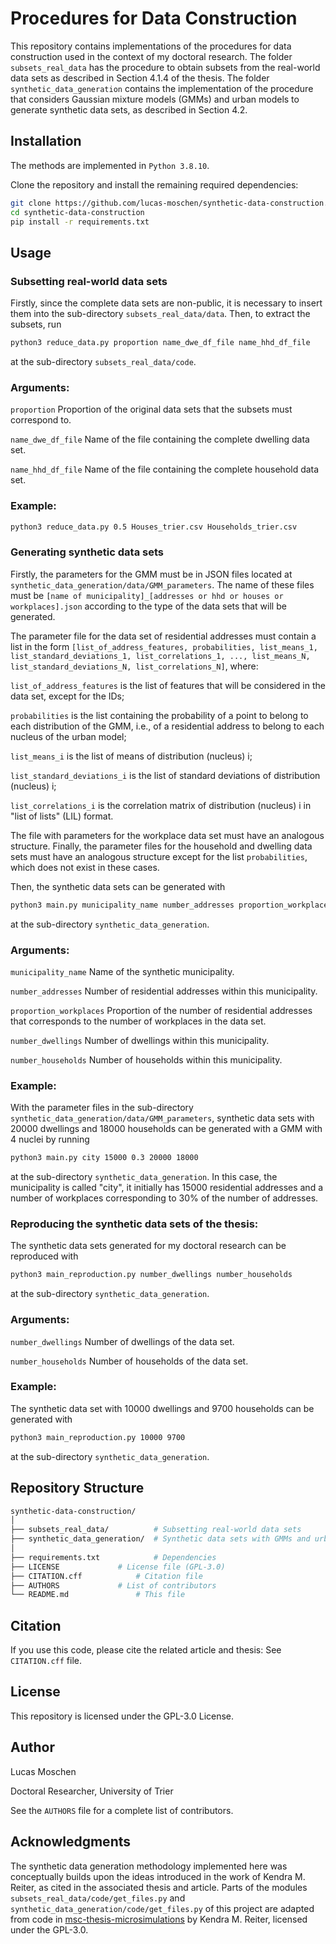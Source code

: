 # Procedures for Data Construction

This repository contains implementations of the procedures for data construction used in the context of my doctoral research.
The folder `subsets_real_data` has the procedure to obtain subsets from the real-world data sets as described in Section 4.1.4
of the thesis.
The folder `synthetic_data_generation` contains the implementation of the procedure that considers Gaussian mixture models (GMMs) 
and urban models to generate synthetic data sets, as described in Section 4.2.

## Installation

The methods are implemented in `Python 3.8.10`.

Clone the repository and install the remaining required dependencies:

```bash
git clone https://github.com/lucas-moschen/synthetic-data-construction.git
cd synthetic-data-construction
pip install -r requirements.txt
```

## Usage

### Subsetting real-world data sets

Firstly, since the complete data sets are non-public, it is necessary to insert them into the sub-directory
`subsets_real_data/data`.
Then, to extract the subsets, run

```bash
python3 reduce_data.py proportion name_dwe_df_file name_hhd_df_file
```

at the sub-directory `subsets_real_data/code`.

### Arguments:

`proportion` Proportion of the original data sets that the subsets must correspond to.

`name_dwe_df_file` Name of the file containing the complete dwelling data set.

`name_hhd_df_file` Name of the file containing the complete household data set. 

### Example:

```bash
python3 reduce_data.py 0.5 Houses_trier.csv Households_trier.csv
```

### Generating synthetic data sets

Firstly, the parameters for the GMM must be in JSON files located at `synthetic_data_generation/data/GMM_parameters`.
The name of these files must be `[name of municipality]_[addresses or hhd or houses or workplaces].json` according to
the type of the data sets that will be generated.

The parameter file for the data set of residential addresses must contain a list in the form 
`[list_of_address_features, probabilities, list_means_1, list_standard_deviations_1, list_correlations_1, ..., list_means_N, list_standard_deviations_N, list_correlations_N]`, where:

`list_of_address_features` is the list of features that will be considered in the data set, except for the IDs;

`probabilities` is the list containing the probability of a point to belong to each distribution of the GMM, i.e., 
of a residential address to belong to each nucleus of the urban model;

`list_means_i` is the list of means of distribution (nucleus) i;

`list_standard_deviations_i` is the list of standard deviations of distribution (nucleus) i;

`list_correlations_i` is the correlation matrix of distribution (nucleus) i in "list of lists" (LIL) format.

The file with parameters for the workplace data set must have an analogous structure.
Finally, the parameter files for the household and dwelling data sets must have an analogous structure except 
for the list `probabilities`, which does not exist in these cases.

Then, the synthetic data sets can be generated with

```bash
python3 main.py municipality_name number_addresses proportion_workplaces number_dwellings number_households
```

at the sub-directory `synthetic_data_generation`.

### Arguments:

`municipality_name` Name of the synthetic municipality.

`number_addresses` Number of residential addresses within this municipality.

`proportion_workplaces` Proportion of the number of residential addresses that corresponds to the number of workplaces in the data set.

`number_dwellings` Number of dwellings within this municipality.

`number_households` Number of households within this municipality.

### Example:

With the parameter files in the sub-directory `synthetic_data_generation/data/GMM_parameters`, synthetic data sets with 20000 dwellings
and 18000 households can be generated with a GMM with 4 nuclei by running
 
```bash
python3 main.py city 15000 0.3 20000 18000
```

at the sub-directory `synthetic_data_generation`.
In this case, the municipality is called "city", it initially has 15000 residential addresses and a number of workplaces corresponding to 
30% of the number of addresses.

### Reproducing the synthetic data sets of the thesis:

The synthetic data sets generated for my doctoral research can be reproduced with

```bash
python3 main_reproduction.py number_dwellings number_households
```

at the sub-directory `synthetic_data_generation`.

### Arguments:

`number_dwellings` Number of dwellings of the data set.

`number_households` Number of households of the data set.

### Example:

The synthetic data set with 10000 dwellings and 9700 households can be generated with
 
```bash
python3 main_reproduction.py 10000 9700
```

at the sub-directory `synthetic_data_generation`.


## Repository Structure
```bash
synthetic-data-construction/
│
├── subsets_real_data/			# Subsetting real-world data sets
├── synthetic_data_generation/	# Synthetic data sets with GMMs and urban models
│
├── requirements.txt			# Dependencies
├── LICENSE				# License file (GPL-3.0)
├── CITATION.cff			# Citation file
├── AUTHORS				# List of contributors
└── README.md				# This file
```


## Citation
If you use this code, please cite the related article and thesis:
See `CITATION.cff` file.


## License
This repository is licensed under the GPL-3.0 License.


## Author
Lucas Moschen

Doctoral Researcher, University of Trier

See the `AUTHORS` file for a complete list of contributors.


## Acknowledgments

The synthetic data generation methodology implemented here was conceptually builds upon the ideas introduced in the work of Kendra M. Reiter, as cited in the associated thesis and article.
Parts of the modules `subsets_real_data/code/get_files.py` and `synthetic_data_generation/code/get_files.py` of this project are adapted from code in [msc-thesis-microsimulations](https://github.com/ReiterKM/msc-thesis-microsimulations) by Kendra M. Reiter, licensed under the GPL-3.0.
